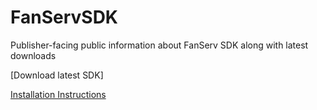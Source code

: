 # FanServSDK
Publisher-facing public information about FanServ SDK along with latest downloads

[Download latest SDK]

[Installation Instructions](https://github.com/fanserv/FanServSDK/wiki/installation)
